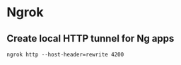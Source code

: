 # Ngrok

## Create local HTTP tunnel for Ng apps

```console
ngrok http --host-header=rewrite 4200
```

